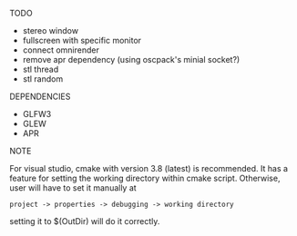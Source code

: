 TODO

- stereo window
- fullscreen with specific monitor
- connect omnirender
- remove apr dependency (using oscpack's minial socket?)
- stl thread
- stl random

DEPENDENCIES

- GLFW3
- GLEW
- APR

NOTE

For visual studio, cmake with version 3.8 (latest) is recommended. It has a feature for setting the working directory within cmake script. Otherwise, user will have to set it manually at

`project -> properties -> debugging -> working directory`

setting it to $(OutDir) will do it correctly.